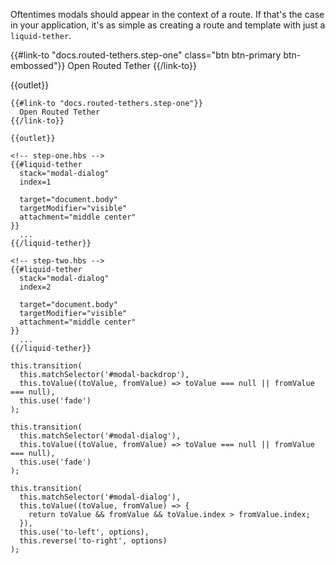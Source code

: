 Oftentimes modals should appear in the context of a route. If that's the case
in your application, it's as simple as creating a route and template with just
a `liquid-tether`.

<div class="example-button-container">
  {{#link-to "docs.routed-tethers.step-one" class="btn btn-primary btn-embossed"}}
    Open Routed Tether
  {{/link-to}}

  {{outlet}}
</div>

```
{{#link-to "docs.routed-tethers.step-one"}}
  Open Routed Tether
{{/link-to}}

{{outlet}}
```

```
<!-- step-one.hbs -->
{{#liquid-tether
  stack="modal-dialog"
  index=1

  target="document.body"
  targetModifier="visible"
  attachment="middle center"
}}
  ...
{{/liquid-tether}}
```

```
<!-- step-two.hbs -->
{{#liquid-tether
  stack="modal-dialog"
  index=2

  target="document.body"
  targetModifier="visible"
  attachment="middle center"
}}
  ...
{{/liquid-tether}}
```

```
this.transition(
  this.matchSelector('#modal-backdrop'),
  this.toValue((toValue, fromValue) => toValue === null || fromValue === null),
  this.use('fade')
);

this.transition(
  this.matchSelector('#modal-dialog'),
  this.toValue((toValue, fromValue) => toValue === null || fromValue === null),
  this.use('fade')
);

this.transition(
  this.matchSelector('#modal-dialog'),
  this.toValue((toValue, fromValue) => {
    return toValue && fromValue && toValue.index > fromValue.index;
  }),
  this.use('to-left', options),
  this.reverse('to-right', options)
);

```
